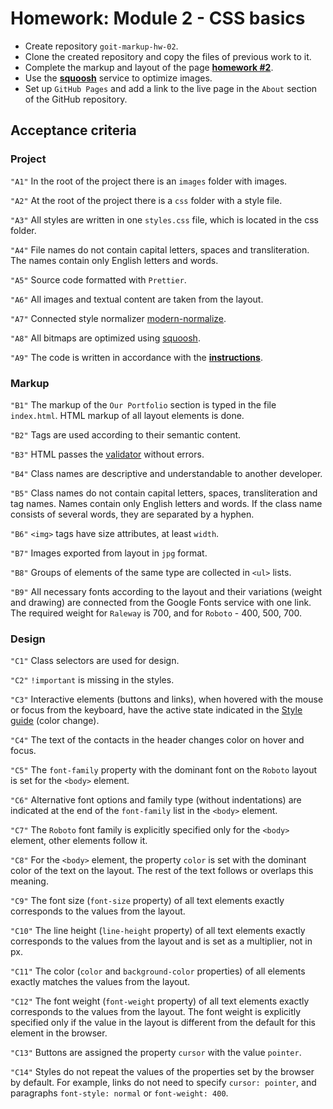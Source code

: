 # Homework: Module 2 - CSS basics

* Create repository `goit-markup-hw-02`.
* Clone the created repository and copy the files of previous work to it.
* Complete the markup and layout of the page [**homework #2**](https://www.figma.com/file/wuEpGhwCepGCOUw7mZFRac/Web-Studio-(Version-5.0)?type=design&node-id=302815-2553&mode=design&t=HqslgV0OjDOknzIj-0).
* Use the [**squoosh**](https://squoosh.app/) service to optimize images.
* Set up `GitHub Pages` and add a link to the live page in the `About` section of the GitHub repository.

## Acceptance criteria

### Project

`"A1"` In the root of the project there is an `images` folder with images.

`"A2"` At the root of the project there is a `css` folder with a style file.

`"A3"` All styles are written in one `styles.css` file, which is located in the css folder.

`"A4"` File names do not contain capital letters, spaces and transliteration. The names contain only English letters and words.

`"A5"` Source code formatted with `Prettier`.

`"A6"` All images and textual content are taken from the layout.

`"A7"` Connected style normalizer [modern-normalize](<https://cdnjs.com/libraries/modern-normalize>).

`"A8"` All bitmaps are optimized using [squoosh](https://squoosh.app/).

`"A9"` The code is written in accordance with the [**instructions**](https://codeguide.co/).

### Markup

`"B1"` The markup of the `Our Portfolio` section is typed in the file `index.html`. HTML markup of all layout elements is done.

`"B2"` Tags are used according to their semantic content.

`"B3"` HTML passes the [validator](http://validator.w3.org/nu/) without errors.

`"B4"` Class names are descriptive and understandable to another developer.

`"B5"` Class names do not contain capital letters, spaces, transliteration and tag names. Names contain only English letters and words. If the class name consists of several words, they are separated by a hyphen.

`"B6"` `<img>` tags have size attributes, at least `width`.

`"B7"` Images exported from layout in `jpg` format.

`"B8"` Groups of elements of the same type are collected in `<ul>` lists.

`"B9"` All necessary fonts according to the layout and their variations (weight and drawing) are connected from the Google Fonts service with one link. The required weight for `Raleway` is 700, and for `Roboto` - 400, 500, 700.

### Design

`"C1"` Class selectors are used for design.

`"C2"` `!important` is missing in the styles.

`"C3"` Interactive elements (buttons and links), when hovered with the mouse or focus from the keyboard, have the active state indicated in the [Style guide](https://www.figma.com/file/wuEpGhwCepGCOUw7mZFRac/Web-Studio-(Version-5.0)?type=design&node-id=296641-536&mode=design&t=HqslgV0OjDOknzIj-0) (color change).

`"C4"` The text of the contacts in the header changes color on hover and focus.

`"C5"` The `font-family` property with the dominant font on the `Roboto` layout is set for the `<body>` element.

`"C6"` Alternative font options and family type (without indentations) are indicated at the end of the `font-family` list in the `<body>` element.

`"C7"` The `Roboto` font family is explicitly specified only for the `<body>` element, other elements follow it.

`"C8"` For the `<body>` element, the property `color` is set with the dominant color of the text on the layout. The rest of the text follows or overlaps this meaning.

`"C9"` The font size (`font-size` property) of all text elements exactly corresponds to the values ​​from the layout.

`"C10"` The line height (`line-height` property) of all text elements exactly corresponds to the values ​​from the layout and is set as a multiplier, not in px.

`"C11"` The color (`color` and `background-color` properties) of all elements exactly matches the values ​​from the layout.

`"C12"` The font weight (`font-weight` property) of all text elements exactly corresponds to the values ​​from the layout. The font weight is explicitly specified only if the value in the layout is different from the default for this element in the browser.

`"C13"` Buttons are assigned the property `cursor` with the value `pointer`.

`"C14"` Styles do not repeat the values ​​of the properties set by the browser by default. For example, links do not need to specify `cursor: pointer`, and paragraphs `font-style: normal` or `font-weight: 400`.
